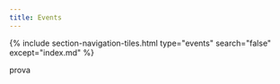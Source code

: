 ```yaml
---
title: Events
---
```

{% include section-navigation-tiles.html type="events" search="false" except="index.md" %}


<table class="card-header card h100">
  prova
  
  
  
  
  
  
  
  
  </table>
